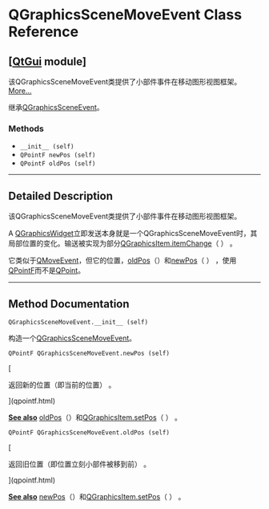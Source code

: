 # QGraphicsSceneMoveEvent Class Reference

## [[QtGui](index.htm) module]

该QGraphicsSceneMoveEvent类提供了小部件事件在移动图形视图框架。[More...](#details)

继承[QGraphicsSceneEvent](qgraphicssceneevent.html)。

### Methods

*   `__init__ (self)`
*   `QPointF newPos (self)`
*   `QPointF oldPos (self)`

* * *

## Detailed Description

该QGraphicsSceneMoveEvent类提供了小部件事件在移动图形视图框架。

A [QGraphicsWidget](qgraphicswidget.html)立即发送本身就是一个QGraphicsSceneMoveEvent时，其局部位置的变化。输送被实现为部分[QGraphicsItem.itemChange](qgraphicsitem.html#itemChange)（ ） 。

它类似于[QMoveEvent](qmoveevent.html)，但它的位置，[oldPos](qgraphicsscenemoveevent.html#oldPos)（）和[newPos](qgraphicsscenemoveevent.html#newPos)（ ） ，使用[QPointF](qpointf.html)而不是[QPoint](qpoint.html)。

* * *

## Method Documentation

```
QGraphicsSceneMoveEvent.__init__ (self)
```

构造一个[QGraphicsSceneMoveEvent](qgraphicsscenemoveevent.html)。

```
QPointF QGraphicsSceneMoveEvent.newPos (self)
```

[

返回新的位置（即当前的位置） 。

](qpointf.html)

[**See also**](qpointf.html) [oldPos](qgraphicsscenemoveevent.html#oldPos)（）和[QGraphicsItem.setPos](qgraphicsitem.html#setPos)（ ） 。

```
QPointF QGraphicsSceneMoveEvent.oldPos (self)
```

[

返回旧位置（即位置立刻小部件被移到前） 。

](qpointf.html)

[**See also**](qpointf.html) [newPos](qgraphicsscenemoveevent.html#newPos)（）和[QGraphicsItem.setPos](qgraphicsitem.html#setPos)（ ） 。